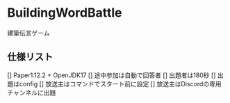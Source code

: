 # BuildingWordBattle
建築伝言ゲーム

## 仕様リスト
[] Paper1.12.2 + OpenJDK17
[] 途中参加は自動で回答者
[] 出題者は180秒
[] 出題はconfig
[] 放送主はコマンドでスタート前に設定
[] 放送主はDiscordの専用チャンネルに出題
